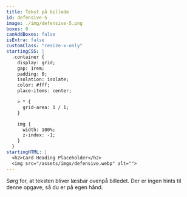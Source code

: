 ```yaml
---
title: Tekst på billede
id: defensive-5
image: ./img/defensive-5.png
boxes: 0
canAddBoxes: false
isExtra: false
customClass: "resize-x-only"
startingCSS: |
  .container {
    display: grid;
    gap: 1rem;
    padding: 0;
    isolation: isolate;
    color: #fff;
    place-items: center;

    > * {
      grid-area: 1 / 1;
    }

    img {
      width: 100%;
      z-index: -1;
    }
  }
startingHTML: |
  <h2>Card Heading Placeholder</h2>
  <img src="/assets/imgs/defensive.webp" alt="">
---
```


Sørg for, at teksten bliver læsbar ovenpå billedet. Der er ingen hints til denne opgave, så du er på egen hånd.

